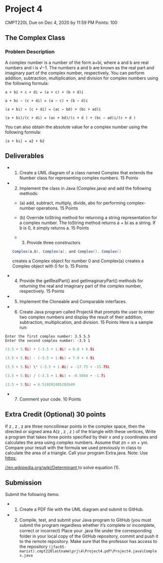 ﻿# Project 4
CMPT220L
Due on Dec 4, 2020 by 11:59 PM
Points: 100

## The Complex Class

### Problem Description
A complex number is a number of the form a+bi, where a and b are real numbers and i is √−1. The numbers a and b are known as the real part and imaginary part of the complex number, respectively. You can perform addition, subtraction, multiplication, and division for complex numbers using the following formula:

```
a + bi + c + di = (a + c) + (b + d)i

a + bi − (c + di) = (a − c) + (b − d)i

(a + bi) ∗ (c + di) = (ac − bd) + (bc + ad)i

(a + bi)/(c + di) = (ac + bd)/(c + d ) + (bc − ad)i/(c + d )
```

You can also obtain the absolute value for a complex number using the following formula:
```
|a + bi| = a2 + b2
```

## Deliverables

- 1. Create a UML diagram of a class named Complex that extends the Number class for representing complex numbers. 15 Points

- 2. Implement the class in Java (Complex.java) and add the following methods:

  - (a) add, subtract, multiply, divide, abs for performing complex-number operations. 15 Points

  - (b) Override toString method for returning a string representation for a complex number. The toString method returns a + bi as a string. If b is 0, it simply returns a. 15 Points

  - 3. Provide three constructors 
  ```java
  Complex(a,b), Complex(a), and Complex(). Complex() 
  ```
  creates a Complex object for number 0 and Complex(a) creates a Complex object with 0 for b. 15 Points

- 4. Provide the getRealPart() and getImaginaryPart() methods for returning the real and imaginary part of the complex number, respectively. 15 Points

- 5. Implement the Cloneable and Comparable interfaces.

- 6. Create Java program called Project4 that prompts the user to enter two complex numbers and display the result of their addition, subtraction, multiplication, and division. 15 Points
Here is a sample run:
```
Enter the first complex number: 3.5 5.5
Enter the second complex number: -3.5 1
```
```java
(3.5 + 5.5i) + (-3.5 + 1.0i) = 0.0 + 6.5i

(3.5 + 5.5i) - (-3.5 + 1.0i) = 7.0 + 4.5i

(3.5 + 5.5i) \* (-3.5 + 1.0i) = -17.75 + -15.75i

(3.5 + 5.5i) / (-3.5 + 1.0i) = -0.5094 + -1.7i

|3.5 + 5.5i| = 6.519202405202649
```

- 7. Comment your code. 10 Points

## Extra Credit (Optional) 30 points
If z , z , z are three noncollinear points in the complex space, then the directed or signed area A(z , z , z ) of the triangle with these vertices, Write a program that takes three points speciﬁed by their x and y coordinates and calculates the area using complex numbers. Assume that zn = xn + yni. Compare your result with the formula we used previously in class to calculate the area of a triangle. Call your program Extra.java. Note: Use [https:](https://en.wikipedia.org/wiki/Determinant)

[//en.wikipedia.org/wiki/Determinant](https://en.wikipedia.org/wiki/Determinant)[ ](https://en.wikipedia.org/wiki/Determinant)to solve equation (1).

## Submission
Submit the following items:

- 1. Create a PDF ﬁle with the UML diagram and submit to GitHub.

- 2. Compile, test, and submit your Java program to GitHub (you must submit the program regardless whether it’s complete or incomplete, correct or incorrect) Place your .java ﬁle under the corresponding folder in your local copy of the GitHub repository, commit and push it to the remote repository. Make sure that the professor has access to the repository ```(jfac65-marist).cmpt220lastname\prj\4\Project4.pdf\Project4.java\Complex.java```